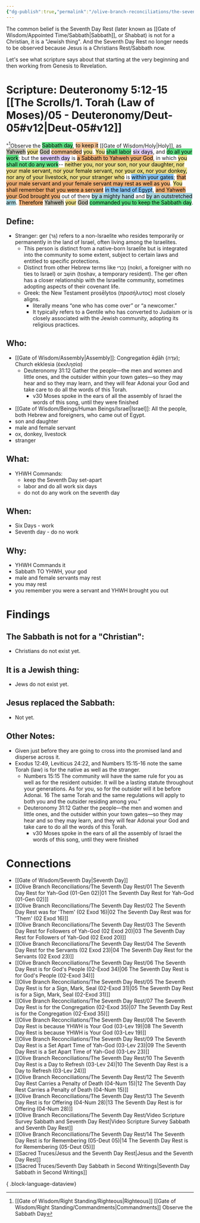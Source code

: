 ```yaml
---
{"dg-publish":true,"permalink":"/olive-branch-reconciliations/the-seventh-day-rest/14-the-seventh-day-rest-is-for-remembering-05-deut-05/","tags":["#OliveBranch","#Sabbath","SeventhDayRest"]}
---
```


The common belief is the Seventh Day Rest (later known as [[Gate of Wisdom/Appointed Time/Sabbath\|Sabbath]], or Shabbat) is not for a Christian, it is a "Jewish thing". And the Seventh Day Rest no longer needs to be observed because Jesus is a Christians Rest/Sabbath now. 

Let's see what scripture says about that starting at the very beginning and then working from Genesis to Revelation. 
# Scripture: Deuteronomy 5:12-15 [[The Scrolls/1. Torah (Law of Moses)/05 - Deuteronomy/Deut-05#v12\|Deut-05#v12]]

"[^1]Observe the <mark style="background: #04CD3EA6;">Sabbath day</mark>, <mark style="background: #EB9E57A6;">to keep it</mark> [[Gate of Wisdom/Holy\|Holy]], as <mark style="background: #A4A089A6;">Yahweh</mark> <mark style="background: #E0CC4BA6;">your</mark> <mark style="background: #A4A089A6;">God</mark> <mark style="background: #EB9E57A6;">commanded</mark> <mark style="background: #E0CC4BA6;">you</mark>. <mark style="background: #E0CC4BA6;">You</mark> <mark style="background: #04CD3EA6;">shall labor</mark> <mark style="background: #D2B3FFA6;">six days</mark>, and <mark style="background: #04CD3EA6;">do all your work</mark>; but the <mark style="background: #D2B3FFA6;">seventh day</mark> is <mark style="background: #E6852CA6;">a Sabbath to Yahweh your God</mark>, in which <mark style="background: #E0CC4BA6;">you</mark> <mark style="background: #04CD3EA6;">shall not do any work</mark>-- <mark style="background: #E0CC4BA6;">neither you, nor your son, nor your daughter, nor your male servant, nor your female servant, nor your ox, nor your donkey, nor any of your livestock, nor your stranger who</mark> is <mark style="background: #4DA6EDA6;">within your gates</mark>; <mark style="background: #E6852CA6;">that your male servant and your female servant may rest as well as you</mark>. <mark style="background: #E0CC4BA6;">You</mark> <mark style="background: #E6852CA6;">shall remember that you were a servant</mark> <mark style="background: #4DA6EDA6;">in the land of Egypt</mark>, <mark style="background: #E6852CA6;">and Yahweh your God brought you</mark> out of there <mark style="background: #7FC1CFA6;">by a mighty hand</mark> and <mark style="background: #7FC1CFA6;">by an outstretched arm</mark>. <mark style="background: #E6852CA6;">Therefore</mark> <mark style="background: #A4A089A6;">Yahweh</mark> <mark style="background: #E0CC4BA6;">your</mark> <mark style="background: #A4A089A6;">God</mark> <mark style="background: #04CD3EA6;">commanded you to keep the Sabbath day</mark>. 
## **Define**: 
- Stranger: ger (גֵּר) refers to a non-Israelite who resides temporarily or permanently in the land of Israel, often living among the Israelites. 
	- This person is distinct from a native-born Israelite but is integrated into the community to some extent, subject to certain laws and entitled to specific protections. 
	- Distinct from other Hebrew terms like נָכְרִי (nokri, a foreigner with no ties to Israel) or תּוֹשָׁב (toshav, a temporary resident). The ger often has a closer relationship with the Israelite community, sometimes adopting aspects of their covenant life.
	- Greek: the New Testament prosēlytos (προσήλυτος) most closely aligns. 
		- literally means “one who has come over” or “a newcomer.” 
		- It typically refers to a Gentile who has converted to Judaism or is closely associated with the Jewish community, adopting its religious practices.

## **Who**:
- [[Gate of Wisdom/Assembly\|Assembly]]: Congregation ēḏāh (עֵדָה); Church ekklesia (ἐκκλησία)
	- Deuteronomy 31:12 Gather the people—the men and women and little ones, and the outsider within your town gates—so they may hear and so they may learn, and they will fear Adonai your God and take care to do all the words of this Torah.
		- v30 Moses spoke in the ears of all the assembly of Israel the words of this song, until they were finished
- [[Gate of Wisdom/Beings/Human Beings/Israel\|Israel]]: All the people, both Hebrew and foreigners, who came out of Egypt.
- son and daughter
- male and female servant
- ox, donkey, livestock
- stranger

## **What**: 
- YHWH Commands:
	- keep the Seventh Day set-apart
	- labor and do all work six days
	- do not do any work on the seventh day  
## **When**:
- Six Days - work
- Seventh day - do no work

## **Why**: 
- YHWH Commands it
- Sabbath TO YHWH, your god
- male and female servants may rest
- you may rest
- you remember you were a servant and YHWH brought you out

# Findings

## The Sabbath is not for a "Christian":
- Christians do not exist yet.
## It is a Jewish thing: 
-  Jews do not exist yet.
## Jesus replaced the Sabbath:
- Not yet.

## Other Notes:
- Given just before they are going to cross into the promised land and disperse across it.
- Exodus 12:49, Leviticus 24:22, and Numbers 15:15-16 note the same Torah (law) is for the native as well as the stranger. 
	- Numbers 15:15 The community will have the same rule for you as well as for the resident outsider. It will be a lasting statute throughout your generations. As for you, so for the outsider will it be before Adonai. 16 The same Torah and the same regulations will apply to both you and the outsider residing among you.”
	- Deuteronomy 31:12 Gather the people—the men and women and little ones, and the outsider within your town gates—so they may hear and so they may learn, and they will fear Adonai your God and take care to do all the words of this Torah.
		- v30 Moses spoke in the ears of all the assembly of Israel the words of this song, until they were finished


# Connections


- [[Gate of Wisdom/Seventh Day\|Seventh Day]]
- [[Olive Branch Reconciliations/The Seventh Day Rest/01 The Seventh Day Rest for Yah-God (01-Gen 02)\|01 The Seventh Day Rest for Yah-God (01-Gen 02)]]
- [[Olive Branch Reconciliations/The Seventh Day Rest/02 The Seventh Day Rest was for 'Them' (02 Exod 16)\|02 The Seventh Day Rest was for 'Them' (02 Exod 16)]]
- [[Olive Branch Reconciliations/The Seventh Day Rest/03 The Seventh Day Rest for Followers of Yah-God (02 Exod 20)\|03 The Seventh Day Rest for Followers of Yah-God (02 Exod 20)]]
- [[Olive Branch Reconciliations/The Seventh Day Rest/04 The Seventh Day Rest for the Servants (02 Exod 23)\|04 The Seventh Day Rest for the Servants (02 Exod 23)]]
- [[Olive Branch Reconciliations/The Seventh Day Rest/06 The Seventh Day Rest is for God's People (02-Exod 34)\|06 The Seventh Day Rest is for God's People (02-Exod 34)]]
- [[Olive Branch Reconciliations/The Seventh Day Rest/05 The Seventh Day Rest is for a Sign, Mark, Seal (02-Exod 31)\|05 The Seventh Day Rest is for a Sign, Mark, Seal (02-Exod 31)]]
- [[Olive Branch Reconciliations/The Seventh Day Rest/07 The Seventh Day Rest is for the Congregation (02-Exod 35)\|07 The Seventh Day Rest is for the Congregation (02-Exod 35)]]
- [[Olive Branch Reconciliations/The Seventh Day Rest/08 The Seventh Day Rest is because YHWH is Your God (03-Lev 19)\|08 The Seventh Day Rest is because YHWH is Your God (03-Lev 19)]]
- [[Olive Branch Reconciliations/The Seventh Day Rest/09 The Seventh Day Rest is a Set Apart Time of Yah-God (03-Lev 23)\|09 The Seventh Day Rest is a Set Apart Time of Yah-God (03-Lev 23)]]
- [[Olive Branch Reconciliations/The Seventh Day Rest/10 The Seventh Day Rest is a Day to Refresh (03-Lev 24)\|10 The Seventh Day Rest is a Day to Refresh (03-Lev 24)]]
- [[Olive Branch Reconciliations/The Seventh Day Rest/12 The Seventh Day Rest Carries a Penalty of Death (04-Num 15)\|12 The Seventh Day Rest Carries a Penalty of Death (04-Num 15)]]
- [[Olive Branch Reconciliations/The Seventh Day Rest/13 The Seventh Day Rest is for Offering (04-Num 28)\|13 The Seventh Day Rest is for Offering (04-Num 28)]]
- [[Olive Branch Reconciliations/The Seventh Day Rest/Video Scripture Survey Sabbath and Seventh Day Rest\|Video Scripture Survey Sabbath and Seventh Day Rest]]
- [[Olive Branch Reconciliations/The Seventh Day Rest/14 The Seventh Day Rest is for Remembering (05-Deut 05)\|14 The Seventh Day Rest is for Remembering (05-Deut 05)]]
- [[Sacred Truces/Jesus and the Seventh Day Rest\|Jesus and the Seventh Day Rest]]
- [[Sacred Truces/Seventh Day Sabbath in Second Writings\|Seventh Day Sabbath in Second Writings]]

{ .block-language-dataview}

[^1]: [[Gate of Wisdom/Right Standing/Righteous\|Righteous]] [[Gate of Wisdom/Right Standing/Commandments\|Commandments]] Observe the Sabbath Day
